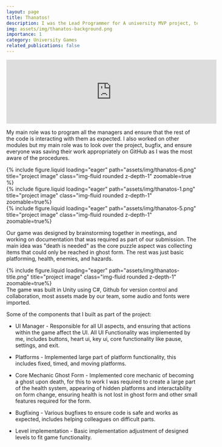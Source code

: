```yaml
---
layout: page
title: Thanatos!
description: I was the Lead Programmer for A university MVP project, team of 5. 
img: assets/img/thanatos-background.png
importance: 1
category: University Games
related_publications: false
---
```

<div class="row justify-content-sm-center">
    <div class="col-sm-8 mt-3 mt-md-0">
        <iframe frameborder="0" src="https://itch.io/embed/2702310?border_width=2&amp;bg_color=222&amp;fg_color=fff" width="554" height="169"><a href="https://nullyagi.itch.io/thanatos">Thanatos by Null Yagi, arseniy77, HumeyraFA, moiez, Samm</a></iframe>
    </div>
</div>

My main role was to program all the managers and ensure that the rest of the code is interacting with them as expected. I also worked on other modules but my main role was to look over the project, bugfix, and ensure everyone was saving their work appropriately on GitHub as I was the most aware of the procedures.

<div class="row">
    <div class="col-sm mt-3 mt-md-0">
        {% include figure.liquid loading="eager" path="assets/img/thanatos-6.png" title="project image" class="img-fluid rounded z-depth-1" zoomable=true %}
    </div>
    <div class="col-sm mt-3 mt-md-0">
        {% include figure.liquid loading="eager" path="assets/img/thanatos-1.png" title="project image" class="img-fluid rounded z-depth-1" zoomable=true%}
    </div>
    <div class="col-sm mt-3 mt-md-0">
        {% include figure.liquid loading="eager" path="assets/img/thanatos-5.png" title="project image" class="img-fluid rounded z-depth-1" zoomable=true%}
    </div>
</div>

Our game was designed by brainstorming together in meetings, and working on documentation that was required as part of our submission. The main idea was "death is needed" as the core puzzle aspect was collecting items that could only be reached in ghost form. The rest was just basic platforming, health, enemies, and hazards.

<div class="row">
    <div class="col-sm mt-3 mt-md-0">
        {% include figure.liquid loading="eager" path="assets/img/thanatos-title.png" title="project image" class="img-fluid rounded z-depth-1" zoomable=true%}
    </div>
</div>
<div class="caption">
    The game was built in Unity using C#, Github for version control and collaboration, most assets made by our team, some audio and fonts were imported.
</div>

Some of the components that I built as part of the project:
* UI Manager - Responsible for all UI aspects, and ensuring that actions within the game affect the UI. All UI Functionality was implemented by me, includes buttons, heart ui, key ui, core functionality like pause, settings, and exit.
  
* Platforms - Implemented large part of platform functionality, this includes fixed, timed, and moving platforms.
  
* Core Mechanic Ghost Form - Implemented core mechanic of becoming a ghost upon death, for this to work I was required to create a large part of the health system, appearing of hidden platforms and interactability on form change, ensuring health is not lost in ghost form and other small features required for the form.
  
* Bugfixing - Various bugfixes to ensure code is safe and works as expected, includes helping colleagues on difficult parts. 
  
* Level implementation - Basic implementation adjustment of designed levels to fit game functionality.

